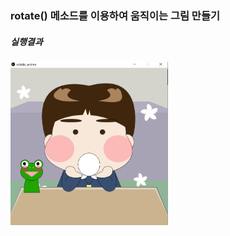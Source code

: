 ### rotate() 메소드를 이용하여 움직이는 그림 만들기
##### 실행결과
<img src = "../../imgs/result_rotate_anime.PNG" width="50%" height="50%">
